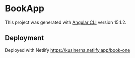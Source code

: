 # BookApp

This project was generated with [Angular CLI](https://github.com/angular/angular-cli) version 15.1.2.

## Deployment

Deployed with Netlify 
https://kusinerna.netlify.app/book-one

